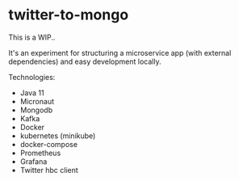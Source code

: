 # twitter-to-mongo
This is a WIP.. 

It's an experiment for structuring a microservice app (with external dependencies) and easy development locally.

Technologies:
 * Java 11
 * Micronaut
 * Mongodb
 * Kafka
 * Docker
 * kubernetes (minikube)
 * docker-compose
 * Prometheus
 * Grafana
 * Twitter hbc client
